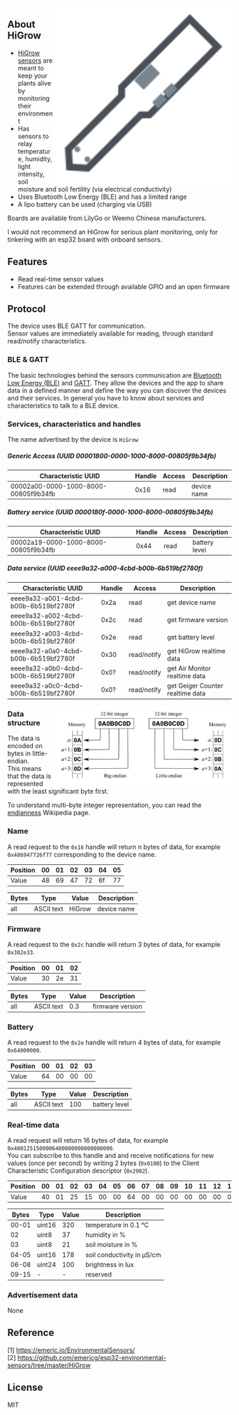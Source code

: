 
<img src="higrow.svg" width="400px" alt="HiGrow" align="right" />

## About HiGrow

* [HiGrow sensors]() are meant to keep your plants alive by monitoring their environment
* Has sensors to relay temperature, humidity, light intensity, soil moisture and soil fertility (via electrical conductivity)
* Uses Bluetooth Low Energy (BLE) and has a limited range
* A lipo battery can be used (charging via USB)

Boards are available from LilyGo or Weemo Chinese manufacturers.

I would not recommend an HiGrow for serious plant monitoring, only for tinkering with an esp32 board with onboard sensors.

## Features

* Read real-time sensor values
* Features can be extended through available GPIO and an open firmware

## Protocol

The device uses BLE GATT for communication.  
Sensor values are immediately available for reading, through standard read/notify characteristics.  

### BLE & GATT

The basic technologies behind the sensors communication are [Bluetooth Low Energy (BLE)](https://en.wikipedia.org/wiki/Bluetooth_Low_Energy) and [GATT](https://www.bluetooth.com/specifications/gatt).
They allow the devices and the app to share data in a defined manner and define the way you can discover the devices and their services.
In general you have to know about services and characteristics to talk to a BLE device.

### Services, characteristics and handles

The name advertised by the device is `HiGrow`

##### Generic Access (UUID 00001800-0000-1000-8000-00805f9b34fb)

| Characteristic UUID                  | Handle | Access      | Description |
| ------------------------------------ | ------ | ----------- | ----------- |
| 00002a00-0000-1000-8000-00805f9b34fb | 0x16   | read        | device name |

##### Battery service (UUID 0000180f-0000-1000-8000-00805f9b34fb)

| Characteristic UUID                  | Handle | Access      | Description               |
| ------------------------------------ | ------ | ----------- | ------------------------- |
| 00002a19-0000-1000-8000-00805f9b34fb | 0x44   | read        | battery level             |

##### Data service (UUID eeee9a32-a000-4cbd-b00b-6b519bf2780f)

| Characteristic UUID                  | Handle | Access      | Description                            |
| ------------------------------------ | ------ | ----------- | -------------------------------------- |
| eeee9a32-a001-4cbd-b00b-6b519bf2780f | 0x2a   | read        | get device name                        |
| eeee9a32-a002-4cbd-b00b-6b519bf2780f | 0x2c   | read        | get firmware version                   |
| eeee9a32-a003-4cbd-b00b-6b519bf2780f | 0x2e   | read        | get battery level                      |
| eeee9a32-a0a0-4cbd-b00b-6b519bf2780f | 0x30   | read/notify | get HiGrow realtime data               |
| eeee9a32-a0b0-4cbd-b00b-6b519bf2780f | 0x0?   | read/notify | get Air Monitor realtime data          |
| eeee9a32-a0c0-4cbd-b00b-6b519bf2780f | 0x0?   | read/notify | get Geiger Counter realtime data       |

<img src="endianness.png" width="400px" alt="Endianness" align="right" />

### Data structure

The data is encoded on bytes in little-endian.  
This means that the data is represented with the least significant byte first.

To understand multi-byte integer representation, you can read the [endianness](https://en.wikipedia.org/wiki/Endianness) Wikipedia page.

### Name

A read request to the `0x16` handle will return n bytes of data, for example `0x486947726f77` corresponding to the device name.

| Position | 00 | 01 | 02 | 03 | 04 | 05 |
| -------- | -- | -- | -- | -- | -- | -- |
| Value    | 48 | 69 | 47 | 72 | 6f | 77 |

| Bytes | Type       | Value       | Description |
| ----- | ---------- | ----------- | ----------- |
| all   | ASCII text | HiGrow      | device name |

### Firmware

A read request to the `0x2c` handle will return 3 bytes of data, for example `0x302e33`.

| Position | 00 | 01 | 02 |
| -------- | -- | -- | -- |
| Value    | 30 | 2e | 31 |

| Bytes | Type       | Value | Description        |
| ----- | ---------- | ----- | ------------------ |
| all   | ASCII text | 0.3   | firmware version   |

### Battery

A read request to the `0x2e` handle will return 4 bytes of data, for example `0x64000000`.

| Position | 00 | 01 | 02 | 03 |
| -------- | -- | -- | -- | -- |
| Value    | 64 | 00 | 00 | 00 |

| Bytes | Type       | Value | Description        |
| ----- | ---------- | ----- | ------------------ |
| all   | ASCII text | 100   | battery level      |

### Real-time data

A read request will return 16 bytes of data, for example `0x4001251500006400000000000000000`.  
You can subscribe to this handle and and receive notifications for new values (once per second) by writing 2 bytes (`0x0100`) to the Client Characteristic Configuration descriptor (`0x2902`).  

| Position | 00 | 01 | 02 | 03 | 04 | 05 | 06 | 07 | 08 | 09 | 10 | 11 | 12 | 13 | 14 | 15 |
| -------- | -- | -- | -- | -- | -- | -- | -- | -- | -- | -- | -- | -- | -- | -- | -- | -- |
| Value    | 40 | 01 | 25 | 15 | 00 | 00 | 64 | 00 | 00 | 00 | 00 | 00 | 00 | 00 | 00 | 00 |

| Bytes | Type       | Value | Description                |
| ----- | ---------- | ----- | -------------------------- |
| 00-01 | uint16     | 320   | temperature in 0.1 °C      |
| 02    | uint8      | 37    | humidity in %              |
| 03    | uint8      | 21    | soil moisture in %         |
| 04-05 | uint16     | 178   | soil conductivity in µS/cm |
| 06-08 | uint24     | 100   | brightness in lux          |
| 09-15 | -          | -     | reserved                   |

### Advertisement data

None

## Reference

[1] https://emeric.io/EnvironmentalSensors/  
[2] https://github.com/emericg/esp32-environmental-sensors/tree/master/HiGrow  

## License

MIT
